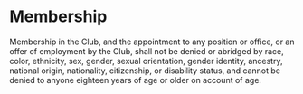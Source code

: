 # Membership

Membership in the Club, and the appointment to any position or office, or an offer of employment by the Club, shall not be denied or abridged by race, color, ethnicity, sex, gender, sexual orientation, gender identity, ancestry, national origin, nationality, citizenship, or disability status, and cannot be denied to anyone eighteen years of age or older on account of age.
